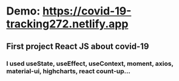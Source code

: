 # Demo: https://covid-19-tracking272.netlify.app

## First project React JS about covid-19

### I used useState, useEffect, useContext, moment, axios, material-ui, highcharts, react count-up...
